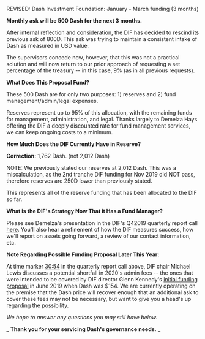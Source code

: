 REVISED: Dash Investment Foundation: January - March funding (3 months)

**Monthly ask will be 500 Dash for the next 3 months.**

After internal reflection and consideration, the DIF has decided to rescind its previous ask of 800D. This ask was trying to maintain a consistent intake of Dash as measured in USD value.

The supervisors concede now, however, that this was not a practical solution and will now return to our prior approach of requesting a set percentage of the treasury -- in this case, 9% (as in all previous requests).

**What Does This Proposal Fund?**

These 500 Dash are for only two purposes: 1) reserves and 2) fund management/admin/legal expenses.

Reserves represent up to 95% of this allocation, with the remaining funds for management, administration, and legal. Thanks largely to Demelza Hays offering the DIF a deeply discounted rate for fund management services, we can keep ongoing costs to a minimum.

**How Much Does the DIF Currently Have in Reserve?**

**Correction:** 1,762 Dash. (not 2,012 Dash)

NOTE: We previously stated our reserves at 2,012 Dash. This was a miscalculation, as the 2nd tranche DIF funding for Nov 2019 did NOT pass, therefore reserves are 250D lower than previously stated.

This represents all of the reserve funding that has been allocated to the DIF so far.

**What is the DIF&#39;s Strategy Now That it Has a Fund Manager?**

Please see Demelza&#39;s presentation in the DIF&#39;s Q42019 quarterly report call [here](https://www.youtube.com/watch?v=my-lV4yC6z0). You&#39;ll also hear a refinement of how the DIF measures success, how we&#39;ll report on assets going forward, a review of our contact information, etc.

**Note Regarding Possible Funding Proposal Later This Year:**

At time marker [30:54](https://youtu.be/my-lV4yC6z0?t=1854) in the quarterly report call above, DIF chair Michael Lewis discusses a potential shortfall in 2020&#39;s admin fees -- the ones that were intended to be covered by DIF director Glenn Kennedy&#39;s [initial funding proposal](https://www.dashcentral.org/p/dash-investment-foundation-initial-fundi) in June 2019 when Dash was $154.
 We are currently operating on the premise that the Dash price will recover enough that an additional ask to cover these fees may not be necessary, but want to give you a head&#39;s up regarding the possibility.

_We hope to answer any questions you may still have below._

_ **Thank you for your servicing Dash&#39;s governance needs.** _
